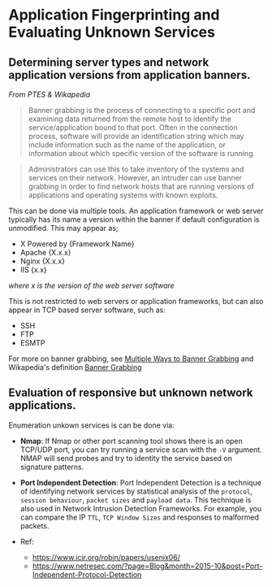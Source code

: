 # Application Fingerprinting and Evaluating Unknown Services

## Determining server types and network application versions from application banners.

*From PTES & Wikapedia*

>Banner grabbing is the process of connecting to a specific port and examining data returned from the remote host to identify the service/application bound to that port. Often in the connection process, software will provide an identification string which may include information such as the name of the application, or information about which specific version of the software is running. 

> Administrators can use this to take inventory of the systems and services on their network. However, an intruder can use banner grabbing in order to find network hosts that are running versions of applications and operating systems with known exploits.


This can be done via multiple tools. An application framework or web server typically has its name a version within the banner if default configuration is unmodified. This may appear as;
- X Powered by {Framework Name}
- Apache {X.x.x}
- Nginx {X.x.x}
- IIS {x.x}

*where x is the version of the web server software*

This is not restricted to web servers or application frameworks, but can also appear in TCP based server software, such as: 
- SSH
- FTP
- ESMTP

For more on banner grabbing, see [Multiple Ways to Banner Grabbing](https://www.hackingarticles.in/multiple-ways-to-banner-grabbing/) and Wikapedia's definition [Banner Grabbing](https://en.wikipedia.org/wiki/Banner_grabbing)

## Evaluation of responsive but unknown network applications.

Enumeration unkown services is can be done via: 
 - **Nmap**: If Nmap or other port scanning tool shows there is an open TCP/UDP port, you can try running a service scan with the `-V` argument. NMAP will send probes and try to identity the service based on signature patterns. 
 - **Port Independent Detection**: Port Independent Detection is a technique of identifying network services by statistical analysis of the `protocol`, `session behaviour`, `packet sizes` and `payload data`. This technique is also used in Network Intrusion Detection Frameworks. For example, you can compare the IP `TTL`, `TCP Window Sizes` and responses to malformed packets.

 - Ref: 
    - https://www.icir.org/robin/papers/usenix06/
    - https://www.netresec.com/?page=Blog&month=2015-10&post=Port-Independent-Protocol-Detection
